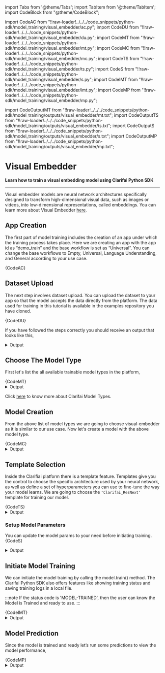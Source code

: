 import Tabs from '@theme/Tabs';
import TabItem from '@theme/TabItem';
import CodeBlock from "@theme/CodeBlock";


import CodeAC from "!!raw-loader!../../../code_snippets/python-sdk/model_training/visual_embedder/ac.py";
import CodeDU from "!!raw-loader!../../../code_snippets/python-sdk/model_training/visual_embedder/du.py";
import CodeMT from "!!raw-loader!../../../code_snippets/python-sdk/model_training/visual_embedder/mt.py";
import CodeMC from "!!raw-loader!../../../code_snippets/python-sdk/model_training/visual_embedder/mc.py";
import CodeTS from "!!raw-loader!../../../code_snippets/python-sdk/model_training/visual_embedder/ts.py";
import CodeS from "!!raw-loader!../../../code_snippets/python-sdk/model_training/visual_embedder/s.py";
import CodeIMT from "!!raw-loader!../../../code_snippets/python-sdk/model_training/visual_embedder/imt.py";
import CodeMP from "!!raw-loader!../../../code_snippets/python-sdk/model_training/visual_embedder/mp.py";



import CodeOutputMT from "!!raw-loader!../../../code_snippets/python-sdk/model_training/outputs/visual_embedder/mt.txt";
import CodeOutputTS from "!!raw-loader!../../../code_snippets/python-sdk/model_training/outputs/visual_embedder/ts.txt";
import CodeOutputS from "!!raw-loader!../../../code_snippets/python-sdk/model_training/outputs/visual_embedder/s.txt";
import CodeOutputMP from "!!raw-loader!../../../code_snippets/python-sdk/model_training/outputs/visual_embedder/mp.txt";



# Visual Embedder

**Learn how to train a visual embedding model using Clarifai Python SDK**
<hr />

Visual embedder models are neural network architectures specifically designed to transform high-dimensional visual data, such as images or videos, into low-dimensional representations, called embeddings. You can learn more about Visual Embedder [here](https://docs.clarifai.com/portal-guide/model/model-types/visual-embedder).


## App Creation

The first part of model training includes the creation of an app under which the training process takes place. Here we are creating an app with the app id as “demo_train” and the base workflow is set as “Universal”. You can change the base workflows to Empty, Universal, Language Understanding, and General according to your use case.

<Tabs>
<TabItem value="python" label="Python">
    <CodeBlock className="language-python">{CodeAC}</CodeBlock>
</TabItem>
</Tabs>


## Dataset Upload

The next step involves dataset upload. You can upload the dataset to your app so that the model accepts the data directly from the platform. The  data used for training in this tutorial is available in the examples repository you have cloned.

<Tabs>
<TabItem value="python" label="Python">
    <CodeBlock className="language-python">{CodeDU}</CodeBlock>
</TabItem>
</Tabs>

If you have followed the steps correctly you should receive an output that looks like this,

<details>
  <summary>Output</summary>
    <img src="/img/python-sdk/ve_du.png" width="700" height="700" />
</details>



## Choose The Model Type

First let's list the all available trainable model types in the platform,

<Tabs>
<TabItem value="python" label="Python">
    <CodeBlock className="language-python">{CodeMT}</CodeBlock>
</TabItem>
</Tabs>
<details>
  <summary>Output</summary>
    <CodeBlock className="language-text">{CodeOutputMT}</CodeBlock>
</details>

Click [here](https://docs.clarifai.com/portal-guide/model/model-types/) to know more about Clarifai Model Types.

## Model Creation

From the above list of model types we are going to choose visual-embedder as it is similar to our use case. Now let's create a model with the above model type.

<Tabs>
<TabItem value="python" label="Python">
    <CodeBlock className="language-python">{CodeMC}</CodeBlock>
</TabItem>
</Tabs>

<details>
  <summary>Output</summary>
    <img src="/img/python-sdk/ve_mc.png" width="700" height="700" />
</details>





## Template Selection

Inside the Clarifiai platform there is a template feature. Templates give you the control to choose the specific architecture used by your neural network, as well as define a set of hyperparameters you can use to fine-tune the way your model learns. We are going to choose the `'Clarifai_ResNext' `template for training our model.

<Tabs>
<TabItem value="python" label="Python">
    <CodeBlock className="language-python">{CodeTS}</CodeBlock>
</TabItem>
</Tabs>
<details>
  <summary>Output</summary>
    <CodeBlock className="language-text">{CodeOutputTS}</CodeBlock>
</details>


### Setup Model Parameters

You can update the model params to your need before initiating training.
<Tabs>
<TabItem value="python" label="Python">
    <CodeBlock className="language-python">{CodeS}</CodeBlock>
</TabItem>
</Tabs>
<details>
  <summary>Output</summary>
    <CodeBlock className="language-text">{CodeOutputS}</CodeBlock>
</details>

## Initiate Model Training

We can initiate the model training by calling the model.train() method. The Clarifai Python SDK also offers features like showing training status and saving training logs in a local file.


:::note
If the status code is 'MODEL-TRAINED', then the user can know the Model is Trained and ready to use.
:::


<Tabs>
<TabItem value="python" label="Python">
    <CodeBlock className="language-python">{CodeIMT}</CodeBlock>
</TabItem>
</Tabs>

<details>
  <summary>Output</summary>
    <img src="/img/python-sdk/ve_imt.png" width="700" height="700" />
</details>



## Model Prediction

Since the model is trained and ready let’s run some predictions to view the model performance,

<Tabs>
<TabItem value="python" label="Python">
    <CodeBlock className="language-python">{CodeMP}</CodeBlock>
</TabItem>
</Tabs>
<details>
  <summary>Output</summary>
    <CodeBlock className="language-text">{CodeOutputMP}</CodeBlock>
</details>
